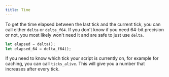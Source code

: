 ```yaml
---
title: Time
---
```


To get the time elapsed between the last tick and the current tick, you can call either `delta` or
`delta_f64`. If you don't know if you need 64-bit precision or not, you most likely won't need it
and are safe to just use `delta`.

```rust
let elapsed = delta();
let elapsed_64 = delta_f64();
```

If you need to know which tick your script is currently on, for example for caching,
you can call `ticks_alive`. This will give you a number that increases after every tick.
